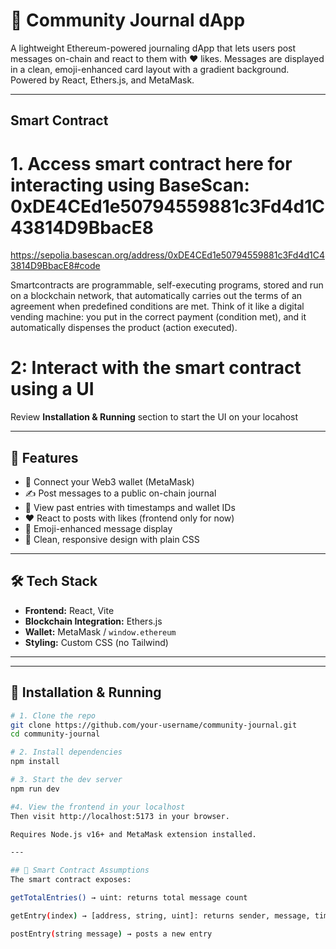 # 📝 Community Journal dApp

A lightweight Ethereum-powered journaling dApp that lets users post messages on-chain and react to them with ❤️ likes. Messages are displayed in a clean, emoji-enhanced card layout with a gradient background. Powered by React, Ethers.js, and MetaMask.

---

## Smart Contract

# 1. Access smart contract here for interacting using BaseScan: 0xDE4CEd1e50794559881c3Fd4d1C43814D9BbacE8
https://sepolia.basescan.org/address/0xDE4CEd1e50794559881c3Fd4d1C43814D9BbacE8#code

Smartcontracts are programmable, self-executing programs, stored and run on a blockchain network, that automatically carries out the terms of an agreement when predefined conditions are met. Think of it like a digital vending machine: you put in the correct payment (condition met), and it automatically dispenses the product (action executed).

# 2: Interact with the smart contract using a UI
Review **Installation & Running** section to start the UI on your locahost 

---


## 🚀 Features

- 🔐 Connect your Web3 wallet (MetaMask)
- ✍️ Post messages to a public on-chain journal
- 🧱 View past entries with timestamps and wallet IDs
- ❤️ React to posts with likes (frontend only for now)
- 💬 Emoji-enhanced message display
- 🎨 Clean, responsive design with plain CSS

---

## 🛠 Tech Stack

- **Frontend:** React, Vite
- **Blockchain Integration:** Ethers.js
- **Wallet:** MetaMask / `window.ethereum`
- **Styling:** Custom CSS (no Tailwind)

---


---

## 🔧 Installation & Running

```bash
# 1. Clone the repo
git clone https://github.com/your-username/community-journal.git
cd community-journal

# 2. Install dependencies
npm install

# 3. Start the dev server
npm run dev

#4. View the frontend in your localhost
Then visit http://localhost:5173 in your browser.

Requires Node.js v16+ and MetaMask extension installed.

---

## 🔐 Smart Contract Assumptions
The smart contract exposes:

getTotalEntries() → uint: returns total message count

getEntry(index) → [address, string, uint]: returns sender, message, timestamp

postEntry(string message) → posts a new entry